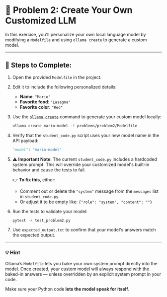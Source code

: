 
# 🦙 Problem 2: Create Your Own Customized LLM

In this exercise, you'll personalize your own local language model by modifying a `Modelfile` and using `ollama create` to generate a custom model.

---

## 🔧 Steps to Complete:

1. Open the provided `Modelfile` in the project.

2. Edit it to include the following personalized details:
   - **Name**: `"Mario"`
   - **Favorite food**: `"Lasagna"`
   - **Favorite color**: `"Red"`

3. Use the [`ollama create`](https://github.com/ollama/ollama/blob/main/docs/modelfile.md#create-a-model) command to generate your custom model locally:

   ```bash
   ollama create mario-model -f problems/problem2/Modelfile
   ```

4. Verify that the `student_code.py` script uses your new model name in the API payload:

   ```python
   "model": "mario-model"
   ```

5. ⚠️ **Important Note**: The current `student_code.py` includes a hardcoded system prompt. This will override your customized model's built-in behavior and cause the tests to fail.

   👉 **To fix this**, either:
   - Comment out or delete the `"system"` message from the `messages` list in `student_code.py`.
   - Or adjust it to be empty like: `{"role": "system", "content": ""}`

6. Run the tests to validate your model:

   ```bash
   pytest -k test_problem2.py
   ```

7. Use `expected_output.txt` to confirm that your model's answers match the expected output.

---

### 💡 Hint

Ollama’s `Modelfile` lets you bake your own system prompt directly into the model. Once created, your custom model will always respond with the baked-in answers — unless overridden by an explicit system prompt in your code.

Make sure your Python code **lets the model speak for itself**.
